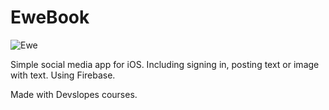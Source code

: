 #  EweBook

![Ewe](http://pngimg.com/uploads/sheep/sheep_PNG2718.png)

Simple social media app for iOS. Including signing in, posting text or image with text. Using Firebase.

Made with Devslopes courses.

